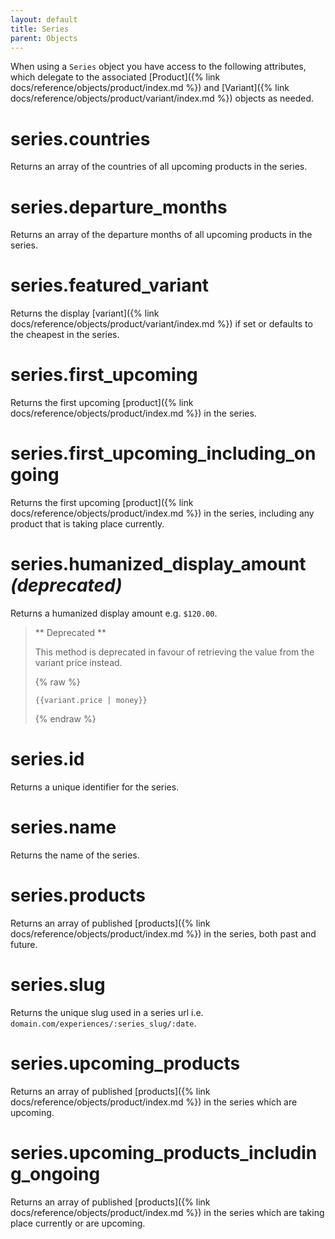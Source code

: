 ```yaml
---
layout: default
title: Series
parent: Objects
---
```


When using a `Series` object you have access to the following attributes, which delegate to the associated
[Product]({% link docs/reference/objects/product/index.md %}) and
[Variant]({% link docs/reference/objects/product/variant/index.md %}) objects as needed.

# series.countries

Returns an array of the countries of all upcoming products in the series.

# series.departure_months

Returns an array of the departure months of all upcoming products in the series.

# series.featured_variant

Returns the display [variant]({% link docs/reference/objects/product/variant/index.md %}) if set or defaults to the cheapest in the series.

# series.first_upcoming

Returns the first upcoming [product]({% link docs/reference/objects/product/index.md %}) in the series.

# series.first_upcoming_including_ongoing

Returns the first upcoming [product]({% link docs/reference/objects/product/index.md %}) in the series, including any product that is taking place currently.

# series.humanized_display_amount _(deprecated)_

Returns a humanized display amount e.g. `$120.00`.

> ** Deprecated **
>
> This method is deprecated in favour of retrieving the value from the variant price instead.
>
> {% raw %}
> ```liquid
> {{variant.price | money}}
> ```
> {% endraw %}

# series.id

Returns a unique identifier for the series.

# series.name

Returns the name of the series.

# series.products

Returns an array of published [products]({% link docs/reference/objects/product/index.md %}) in the series, both past and future.

# series.slug

Returns the unique slug used in a series url i.e. `domain.com/experiences/:series_slug/:date`.

# series.upcoming_products

Returns an array of published [products]({% link docs/reference/objects/product/index.md %}) in the series which are upcoming.

# series.upcoming_products_including_ongoing

Returns an array of published [products]({% link docs/reference/objects/product/index.md %}) in the series which are taking place currently or are upcoming.

